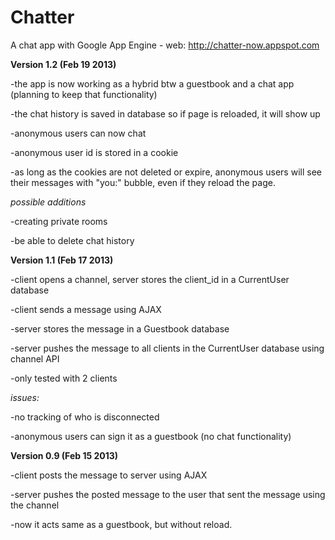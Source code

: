 Chatter
==============

A chat app with Google App Engine - web: http://chatter-now.appspot.com

**Version 1.2 (Feb 19 2013)**

-the app is now working as a hybrid btw a guestbook and a chat app (planning to keep that functionality)

-the chat history is saved in database so if page is reloaded, it will show up

-anonymous users can now chat

-anonymous user id is stored in a cookie

-as long as the cookies are not deleted or expire, anonymous users will see their messages with "you:" bubble,
even if they reload the page.

*possible additions*

-creating private rooms

-be able to delete chat history


**Version 1.1 (Feb 17 2013)**

-client opens a channel, server stores the client_id in a CurrentUser database

-client sends a message using AJAX

-server stores the message in a Guestbook database

-server pushes the message to all clients in the CurrentUser database using channel API

-only tested with 2 clients 

*issues:*

-no tracking of who is disconnected

-anonymous users can sign it as a guestbook (no chat functionality)


**Version 0.9 (Feb 15 2013)**

-client posts the message to server using AJAX

-server pushes the posted message to the user that sent the message using the channel

-now it acts same as a guestbook, but without reload.
